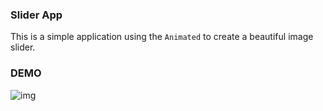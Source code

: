 ### Slider App

This is a simple application using the `Animated` to create a beautiful image slider.

### DEMO

![img](https://github.com/CrispenGari/native-startup/blob/main/slider-app/Screenshot_20210801-152203_Expo%20Go.jpg)
